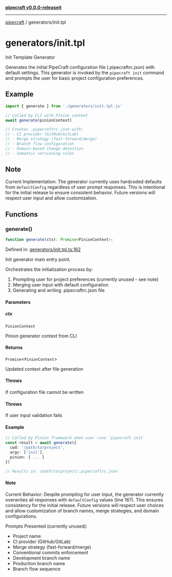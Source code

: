 [**pipecraft v0.0.0-releaseit**](../README.md)

***

[pipecraft](../README.md) / generators/init.tpl

# generators/init.tpl

Init Template Generator

Generates the initial PipeCraft configuration file (.pipecraftrc.json) with default settings.
This generator is invoked by the `pipecraft init` command and prompts the user for
basic project configuration preferences.

## Example

```typescript
import { generate } from './generators/init.tpl.js'

// Called by CLI with Pinion context
await generate(pinionContext)

// Creates .pipecraftrc.json with:
// - CI provider (GitHub/GitLab)
// - Merge strategy (fast-forward/merge)
// - Branch flow configuration
// - Domain-based change detection
// - Semantic versioning rules
```

## Note

Current Implementation: The generator currently uses hardcoded defaults
from `defaultConfig` regardless of user prompt responses. This is intentional
for the initial release to ensure consistent behavior. Future versions will
respect user input and allow customization.

## Functions

### generate()

```ts
function generate(ctx): Promise<PinionContext>;
```

Defined in: [generators/init.tpl.ts:162](https://github.com/jamesvillarrubia/pipecraft/blob/311b4e1840ae375ec42f3c283b86b8687af74f0e/src/generators/init.tpl.ts#L162)

Init generator main entry point.

Orchestrates the initialization process by:
1. Prompting user for project preferences (currently unused - see note)
2. Merging user input with default configuration
3. Generating and writing .pipecraftrc.json file

#### Parameters

##### ctx

`PinionContext`

Pinion generator context from CLI

#### Returns

`Promise`\<`PinionContext`\>

Updated context after file generation

#### Throws

If configuration file cannot be written

#### Throws

If user input validation fails

#### Example

```typescript
// Called by Pinion framework when user runs `pipecraft init`
const result = await generate({
  cwd: '/path/to/project',
  argv: ['init'],
  pinion: { ... }
})

// Results in: /path/to/project/.pipecraftrc.json
```

#### Note

Current Behavior: Despite prompting for user input, the generator
currently overwrites all responses with `defaultConfig` values (line 167).
This ensures consistency for the initial release. Future versions will
respect user choices and allow customization of branch names, merge strategies,
and domain configurations.

Prompts Presented (currently unused):
- Project name
- CI provider (GitHub/GitLab)
- Merge strategy (fast-forward/merge)
- Conventional commits enforcement
- Development branch name
- Production branch name
- Branch flow sequence
